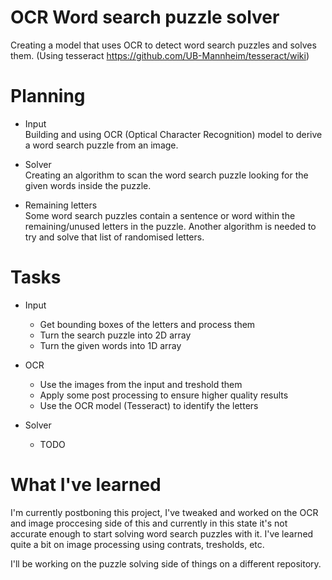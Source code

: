 # OCR Word search puzzle solver
 Creating a model that uses OCR to detect word search puzzles and solves them.
 (Using tesseract https://github.com/UB-Mannheim/tesseract/wiki)


# Planning
* Input <br>
    Building and using OCR (Optical Character Recognition) model to derive a word search puzzle from an image.

* Solver <br>
    Creating an algorithm to scan the word search puzzle looking for the given words inside the puzzle.

* Remaining letters <br>
    Some word search puzzles contain a sentence or word within the remaining/unused letters in the puzzle.
    Another algorithm is needed to try and solve that list of randomised letters.


# Tasks
* Input
    * Get bounding boxes of the letters and process them
    * Turn the search puzzle into 2D array
    * Turn the given words into 1D array
    
* OCR
    * Use the images from the input and treshold them
    * Apply some post processing to ensure higher quality results
    * Use the OCR model (Tesseract) to identify the letters

* Solver
    * TODO

# What I've learned
I'm currently postboning this project, I've tweaked and worked on the OCR and image proccesing side of this and currently in this state it's not accurate enough to start solving word search puzzles with it. I've learned quite a bit on image processing using contrats, tresholds, etc.

I'll be working on the puzzle solving side of things on a different repository. 
